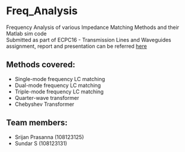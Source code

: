 # Freq_Analysis
Frequency Analysis of various Impedance Matching Methods and their Matlab sim code \
Submitted as part of ECPC16 - Transmission Lines and Waveguides assignment, report and presentation can be referred [here](https://drive.google.com/drive/u/3/folders/1a4vOTAf0l50KLJWpUzVCSX3HnzLis6rn) 

## Methods covered: 
* Single-mode frequency LC matching 
* Dual-mode frequency LC matching 
* Triple-mode frequency LC matching 
* Quarter-wave transformer 
* Chebyshev Transformer 

## Team members: 
* Srijan Prasanna (108123125) 
* Sundar S (108123131)
